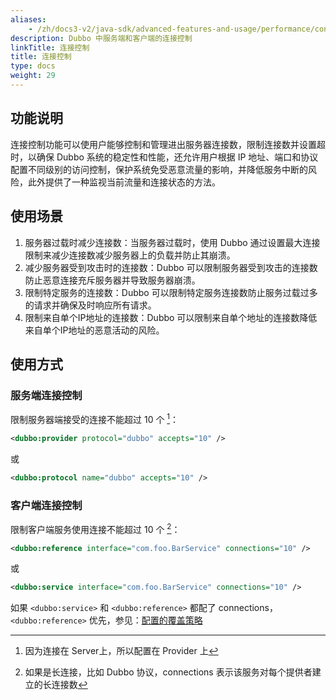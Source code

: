 ```yaml
---
aliases:
    - /zh/docs3-v2/java-sdk/advanced-features-and-usage/performance/config-connections/
description: Dubbo 中服务端和客户端的连接控制
linkTitle: 连接控制
title: 连接控制
type: docs
weight: 29
---
```



## 功能说明
连接控制功能可以使用户能够控制和管理进出服务器连接数，限制连接数并设置超时，以确保 Dubbo 系统的稳定性和性能，还允许用户根据 IP 地址、端口和协议配置不同级别的访问控制，保护系统免受恶意流量的影响，并降低服务中断的风险，此外提供了一种监视当前流量和连接状态的方法。

## 使用场景
1. 服务器过载时减少连接数：当服务器过载时，使用 Dubbo 通过设置最大连接限制来减少连接数减少服务器上的负载并防止其崩溃。
2. 减少服务器受到攻击时的连接数：Dubbo 可以限制服务器受到攻击的连接数防止恶意连接充斥服务器并导致服务器崩溃。
3. 限制特定服务的连接数：Dubbo 可以限制特定服务连接数防止服务过载过多的请求并确保及时响应所有请求。
4. 限制来自单个IP地址的连接数：Dubbo 可以限制来自单个地址的连接数降低来自单个IP地址的恶意活动的风险。

## 使用方式
### 服务端连接控制

限制服务器端接受的连接不能超过 10 个 [^1]：

```xml
<dubbo:provider protocol="dubbo" accepts="10" />
```

或

```xml
<dubbo:protocol name="dubbo" accepts="10" />
```

### 客户端连接控制

限制客户端服务使用连接不能超过 10 个 [^2]：

```xml
<dubbo:reference interface="com.foo.BarService" connections="10" />
```

或

```xml
<dubbo:service interface="com.foo.BarService" connections="10" />
```

如果 `<dubbo:service>` 和 `<dubbo:reference>` 都配了 connections，`<dubbo:reference>` 优先，参见：[配置的覆盖策略](../../../reference-manual/config/principle/)

[^1]: 因为连接在 Server上，所以配置在 Provider 上
[^2]: 如果是长连接，比如 Dubbo 协议，connections 表示该服务对每个提供者建立的长连接数